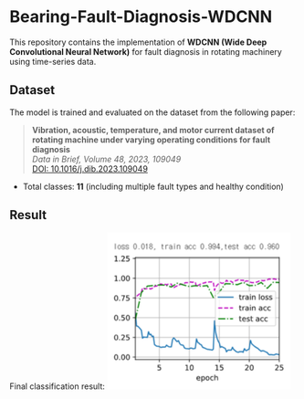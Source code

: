 # Bearing-Fault-Diagnosis-WDCNN
This repository contains the implementation of **WDCNN (Wide Deep Convolutional Neural Network)** for fault diagnosis in rotating machinery using time-series data.

## Dataset

The model is trained and evaluated on the dataset from the following paper:

> **Vibration, acoustic, temperature, and motor current dataset of rotating machine under varying operating conditions for fault diagnosis**  
> *Data in Brief, Volume 48, 2023, 109049*  
> [DOI: 10.1016/j.dib.2023.109049](https://doi.org/10.1016/j.dib.2023.109049)
 
- Total classes: **11** (including multiple fault types and healthy condition)

## Result

Final classification result:
![Result Image](https://github.com/skcworld/Bearing-Fault-Diagnosis-WDCNN/raw/main/results.PNG)
